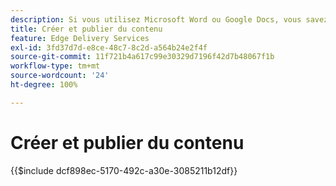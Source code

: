 ```yaml
---
description: Si vous utilisez Microsoft Word ou Google Docs, vous savez déjà créer du contenu.
title: Créer et publier du contenu
feature: Edge Delivery Services
exl-id: 3fd37d7d-e8ce-48c7-8c2d-a564b24e2f4f
source-git-commit: 11f721b4a617c99e30329d7196f42d7b48067f1b
workflow-type: tm+mt
source-wordcount: '24'
ht-degree: 100%

---
```


# Créer et publier du contenu

{{$include dcf898ec-5170-492c-a30e-3085211b12df}}

